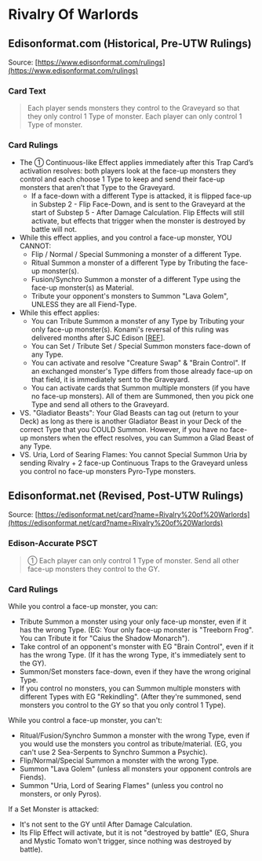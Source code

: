 # Rivalry Of Warlords

## Edisonformat.com (Historical, Pre-UTW Rulings)

Source: [https://www.edisonformat.com/rulings](https://www.edisonformat.com/rulings)

### Card Text

> Each player sends monsters they control to the Graveyard so that they only control 1 Type of monster. Each player can only control 1 Type of monster.

### Card Rulings

*   The ① Continuous-like Effect applies immediately after this Trap Card’s activation resolves: both players look at the face-up monsters they control and each choose 1 Type to keep and send their face-up monsters that aren’t that Type to the Graveyard.
    *   If a face-down with a different Type is attacked, it is flipped face-up in Substep 2 - Flip Face-Down, and is sent to the Graveyard at the start of Substep 5 - After Damage Calculation. Flip Effects will still activate, but effects that trigger when the monster is destroyed by battle will not.
*   While this effect applies, and you control a face-up monster, YOU CANNOT:
    *   Flip / Normal / Special Summoning a monster of a different Type.
    *   Ritual Summon a monster of a different Type by Tributing the face-up monster(s).
    *   Fusion/Synchro Summon a monster of a different Type using the face-up monster(s) as Material.
    *   Tribute your opponent's monsters to Summon "Lava Golem", UNLESS they are all Fiend-Type.
*   While this effect applies:
    *   You can Tribute Summon a monster of any Type by Tributing your only face-up monster(s). Konami's reversal of this ruling was delivered months after SJC Edison \[[REF](https://web.archive.org/web/20120427230353/http://www.yugioh-card.com/en/gameplay/card_faq1.html)\].
    *   You can Set / Tribute Set / Special Summon monsters face-down of any Type.
    *   You can activate and resolve "Creature Swap" & "Brain Control". If an exchanged monster's Type differs from those already face-up on that field, it is immediately sent to the Graveyard.
    *   You can activate cards that Summon multiple monsters (if you have no face-up monsters). All of them are Summoned, then you pick one Type and send all others to the Graveyard.
*   VS. "Gladiator Beasts": Your Glad Beasts can tag out (return to your Deck) as long as there is another Gladiator Beast in your Deck of the correct Type that you COULD Summon. However, if you have no face-up monsters when the effect resolves, you can Summon a Glad Beast of any Type.
*   VS. Uria, Lord of Searing Flames: You cannot Special Summon Uria by sending Rivalry + 2 face-up Continuous Traps to the Graveyard unless you control no face-up monsters Pyro-Type monsters.

## Edisonformat.net (Revised, Post-UTW Rulings)

Source: [https://edisonformat.net/card?name=Rivalry%20of%20Warlords](https://edisonformat.net/card?name=Rivalry%20of%20Warlords)

### Edison-Accurate PSCT

> ① Each player can only control 1 Type of monster.
> Send all other face-up monsters they control to the GY.

### Card Rulings

While you control a face-up monster, you can:
*   Tribute Summon a monster using your only face-up monster, even if it has the wrong Type.
(EG: Your only face-up monster is "Treeborn Frog". You can Tribute it for "Caius the Shadow Monarch").
*   Take control of an opponent's monster with EG "Brain Control", even if it has the wrong Type.
(If it has the wrong Type, it's immediately sent to the GY).
*   Summon/Set monsters face-down, even if they have the wrong original Type.
*   If you control no monsters, you can Summon multiple monsters with different Types with EG "Rekindling".
(After they're summoned, send monsters you control to the GY so that you only control 1 Type).

While you control a face-up monster, you can't:
*   Ritual/Fusion/Synchro Summon a monster with the wrong Type, even if you would use the monsters you control as tribute/material.
(EG, you can't use 2 Sea-Serpents to Synchro Summon a Psychic).
*   Flip/Normal/Special Summon a monster with the wrong Type.
*   Summon "Lava Golem" (unless all monsters your opponent controls are Fiends).
*   Summon "Uria, Lord of Searing Flames" (unless you control no monsters, or only Pyros).

If a Set Monster is attacked:
*   It's not sent to the GY until After Damage Calculation.
*   Its Flip Effect will activate, but it is not "destroyed by battle"
(EG, Shura and Mystic Tomato won't trigger, since nothing was destroyed by battle).
            